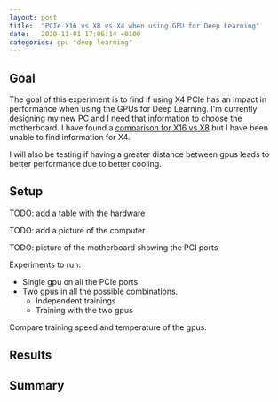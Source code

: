 ```yaml
---
layout: post
title:  "PCIe X16 vs X8 vs X4 when using GPU for Deep Learning"
date:   2020-11-01 17:06:14 +0100
categories: gpu "deep learning"
---
```


## Goal

The goal of this experiment is to find if using X4 PCIe has an impact in performance when using the GPUs for Deep Learning. 
I'm currently designing my new PC and I need that information to choose the motherboard. I have found a [comparison for X16 vs X8](https://www.pugetsystems.com/labs/hpc/PCIe-X16-vs-X8-with-4-x-Titan-V-GPUs-for-Machine-Learning-1167/#pcie-x16-vs-x8-vgg-in-keras-tensorflow-disk-streaming-25000-images-brtitan-v-gpus-br-training-time-for-4-epochs) 
but I have been unable to find information for X4. 

I will also be testing if having a greater distance between gpus leads to better performance due to better cooling.

## Setup

TODO: add a table with the hardware 

TODO: add a picture of the computer

TODO: picture of the motherboard showing the PCI ports

Experiments to run:

* Single gpu on all the PCIe ports
* Two gpus in all the possible combinations.
  * Independent trainings
  * Training with the two gpus

Compare training speed and temperature of the gpus.


## Results

## Summary
